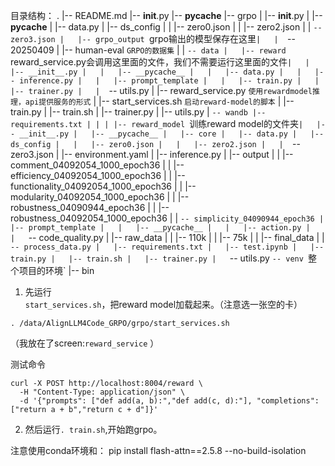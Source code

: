 
目录结构：
.
|-- README.md
|-- __init__.py
|-- __pycache__
|-- grpo
|   |-- __init__.py
|   |-- __pycache__
|   |-- data.py
|   |-- ds_config
|   |   |-- zero0.json
|   |   |-- zero2.json
|   |   `-- zero3.json
|   |-- grpo_output `grpo输出的模型保存在这里`
|   |   `-- 20250409
|   |-- human-eval `GRPO的数据集`
|   |   `-- data
|   |-- reward `reward_service.py会调用这里面的文件，我们不需要运行这里面的文件`
|   |   |-- __init__.py
|   |   |-- __pycache__
|   |   |-- data.py
|   |   |-- inference.py
|   |   |-- prompt_template
|   |   |-- train.py
|   |   |-- trainer.py
|   |   `-- utils.py
|   |-- reward_service.py `使用rewardmodel推理，api提供服务的形式`
|   |-- start_services.sh `启动reward-model的脚本`
|   |-- train.py
|   |-- train.sh
|   |-- trainer.py
|   |-- utils.py
|   `-- wandb
|-- requirements.txt
|
|
|
|-- reward_model `训练reward model的文件夹`
|   |-- __init__.py
|   |-- __pycache__
|   |-- core
|   |-- data.py
|   |-- ds_config
|   |   |-- zero0.json
|   |   |-- zero2.json
|   |   `-- zero3.json
|   |-- environment.yaml
|   |-- inference.py
|   |-- output
|   |   |-- comment_04092054_1000_epoch36
|   |   |-- efficiency_04092054_1000_epoch36
|   |   |-- functionality_04092054_1000_epoch36
|   |   |-- modularity_04092054_1000_epoch36
|   |   |-- robustness_04090944_epoch36
|   |   |-- robustness_04092054_1000_epoch36
|   |   `-- simplicity_04090944_epoch36
|   |-- prompt_template
|   |   |-- __pycache__
|   |   |-- action.py
|   |   `-- code_quality.py
|   |-- raw_data
|   |   |-- 110k
|   |   |-- 75k
|   |   |-- final_data
|   |   `-- process_data.py
|   |-- requirements.txt
|   |-- test.ipynb
|   |-- train.py
|   |-- train.sh
|   |-- trainer.py
|   `-- utils.py
`-- venv `整个项目的环境`
    |-- bin



1. 先运行`start_services.sh`，把reward model加载起来。（注意选一张空的卡）
```
. /data/AlignLLM4Code_GRPO/grpo/start_services.sh
```
（我放在了screen:`reward_service` ）

测试命令
```
curl -X POST http://localhost:8004/reward \
  -H "Content-Type: application/json" \
  -d '{"prompts": ["def add(a, b):","def add(c, d):"], "completions": ["return a + b","return c + d"]}'
```

2. 然后运行`. train.sh`,开始跑grpo。


注意使用conda环境和：
pip install flash-attn==2.5.8 --no-build-isolation

